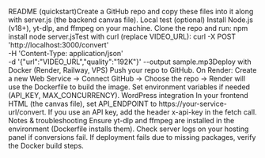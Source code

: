 README (quickstart)Create a GitHub repo and copy these files into it along with server.js (the backend canvas file).
Local test (optional)
Install Node.js (v18+), yt-dlp, and ffmpeg on your machine.
Clone the repo and run:
npm install
node server.jsTest with curl (replace VIDEO_URL):
curl -X POST 'http://localhost:3000/convert' \
  -H 'Content-Type: application/json' \
  -d '{"url":"VIDEO_URL","quality":"192K"}' --output sample.mp3Deploy with Docker (Render, Railway, VPS)
Push your repo to GitHub.
On Render: Create a new Web Service -> Connect GitHub -> Choose the repo -> Render will use the Dockerfile to build the image.
Set environment variables if needed (API_KEY, MAX_CONCURRENCY).
WordPress integration
In your frontend HTML (the canvas file), set API_ENDPOINT to https://your-service-url/convert.
If you use an API key, add the header x-api-key in the fetch call.
Notes & troubleshooting
Ensure yt-dlp and ffmpeg are installed in the environment (Dockerfile installs them).
Check server logs on your hosting panel if conversions fail.
If deployment fails due to missing packages, verify the Docker build steps.
